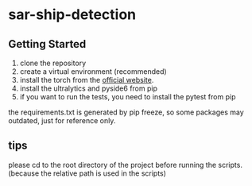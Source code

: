 # sar-ship-detection

## Getting Started

1. clone the repository
3. create a virtual environment (recommended)
3. install the torch from the [official website](https://pytorch.org/get-started/locally/).
4. install the ultralytics and pyside6 from pip
5. if you want to run the tests, you need to install the pytest from pip

the requirements.txt is generated by pip freeze, so some packages may outdated, just for reference only.

## tips

please cd to the root directory of the project before running the scripts.(because the relative path is used in the scripts)
